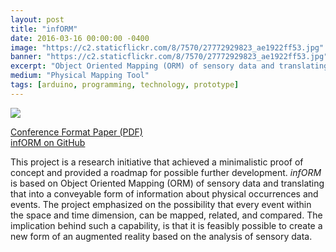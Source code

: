 ```yaml
---
layout: post
title: "infORM"
date: 2016-03-16 00:00:00 -0400
image: "https://c2.staticflickr.com/8/7570/27772929823_ae1922ff53.jpg"
banner: "https://c2.staticflickr.com/8/7570/27772929823_ae1922ff53.jpg"
excerpt: "Object Oriented Mapping (ORM) of sensory data and translating that into a conveyable form of information about physical occurrences and events."
medium: "Physical Mapping Tool"
tags: [arduino, programming, technology, prototype]
---
```


![](https://vimeo.com/161095259)

[Conference Format Paper (PDF)](https://github.com/mbrav/infORM/raw/master/ProjectIntent.pdf)  
[infORM on GitHub](https://github.com/mbrav/infORM)

This project is a research initiative that achieved a minimalistic proof of concept and provided a roadmap for possible further development. *infORM* is based on Object Oriented Mapping (ORM) of sensory data and translating that into a conveyable form of information about physical occurrences and events. The project emphasized on the possibility that every event within the space and time dimension, can be mapped, related, and compared. The implication behind such a capability, is that it is feasibly possible to create a new form of an augmented reality based on the analysis of sensory data.
